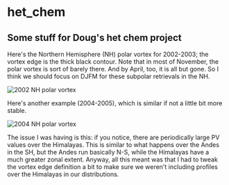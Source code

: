 # het_chem
## Some stuff for Doug's het chem project

Here's the Northern Hemisphere (NH) polar vortex for 2002-2003; the vortex edge is the thick black contour. Note that in most of November, the polar vortex is sort of barely there. And by April, too, it is all but gone. So I think we should focus on DJFM for these subpolar retrievals in the NH. 

![2002 NH polar vortex](gifs/20021101.gif)

Here's another example (2004-2005), which is similar if not a little bit more stable.

![2004 NH polar vortex](gifs/20041101.gif)

The issue I was having is this: if you notice, there are periodically large PV values over the Himalayas. This is similar to what happens over the Andes in the SH, but the Andes run basically N-S, while the Himalayas have a much greater zonal extent. Anyway, all this meant was that I had to tweak the vortex edge definition a bit to make sure we weren't including profiles over the Himalayas in our distributions.
